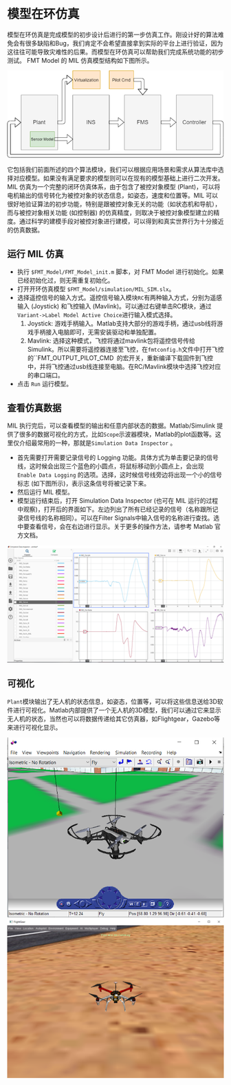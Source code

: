 # 模型在环仿真

模型在环仿真是完成模型的初步设计后进行的第一步仿真工作。刚设计好的算法难免会有很多缺陷和Bug，我们肯定不会希望直接拿到实际的平台上进行验证，因为这往往可能导致灾难性的后果。而模型在环仿真可以帮助我们完成系统功能的初步测试。 FMT Model 的 MIL 仿真模型结构如下图所示。

![model](figures\mil_model.png)

它包括我们前面所述的四个算法模块，我们可以根据应用场景和需求从算法库中选择对应模型。如果没有满足要求的模型则可以在现有的模型基础上进行二次开发。MIL 仿真为一个完整的闭环仿真体系，由于包含了被控对象模型 (Plant)，可以将电机输出的信号转化为被控对象的状态信息，如姿态，速度和位置等。MIL 可以很好地验证算法的初步功能，特别是跟被控对象无关的功能（如状态机和导航），而与被控对象相关功能 (如控制器) 的仿真精度，则取决于被控对象模型建立的精度。通过科学的建模手段对被控对象进行建模，可以得到和真实世界行为十分接近的仿真数据。

## 运行 MIL 仿真

- 执行 `$FMT_Model/FMT_Model_init.m` 脚本，对 FMT Model 进行初始化。如果已经初始化过，则无需重复初始化。
- 打开开环仿真模型 `$FMT_Model/simulation/MIL_SIM.slx`。
- 选择遥控信号的输入方式。遥控信号输入模块`RC`有两种输入方式，分别为遥感输入 (Joystick) 和飞控输入 (Mavlink)。可以通过右键单击RC模块，通过`Variant->Label Model Active Choice`进行输入模式选择。
  1. Joystick: 游戏手柄输入。Matlab支持大部分的游戏手柄，通过usb线将游戏手柄接入电脑即可，无需安装驱动和单独配置。
  2. Mavlink: 选择这种模式，飞控将通过mavlink包将遥控信号传给Simulink。所以需要将遥控器连接至飞控，在`fmtconfig.h`文件中打开飞控的``FMT_OUTPUT_PILOT_CMD` `的宏开关，重新编译下载固件到飞控中，并将飞控通过usb线连接至电脑。在RC/Mavlink模块中选择飞控对应的串口端口。
- 点击 `Run` 运行模型。

## 查看仿真数据
MIL 执行完后，可以查看模型的输出和任意内部状态的数据。Matlab/Simulink 提供了很多的数据可视化的方式，比如`Scope`示波器模块，Matlab的plot函数等。这里仅介绍最常用的一种，那就是`Simulation Data Inspector` 。

- 首先需要打开需要记录信号的 Logging 功能。具体方式为单击要记录的信号线，这时候会出现三个蓝色的小圆点，将鼠标移动到小圆点上，会出现 `Enable Data Logging` 的选项。选择，这时候信号线旁边将出现一个小的信号标志 (如下图所示)，表示这条信号将被记录下来。
- 然后运行 MIL 模型。
- 模型运行结束后，打开 Simulation Data Inspector (也可在 MIL 运行的过程中观察)，打开后的界面如下。左边列出了所有已经记录的信号（名称跟所记录信号线的名称相同）。可以在Filter Signals中输入信号的名称进行查找。选中要查看信号，会在右边进行显示。关于更多的操作方法，请参考 Matlab 官方文档。

![model](figures\sdi.png)

## 可视化
`Plant`模块输出了无人机的状态信息，如姿态，位置等，可以将这些信息送给3D软件进行可视化。Matlab内部提供了一个无人机的3D模型，我们可以通过它来显示无人机的状态，当然也可以将数据传递给其它仿真器，如Flightgear，Gazebo等来进行可视化显示。

![model](figures\matlab_3D.png)
![model](figures\flightgear.png)
